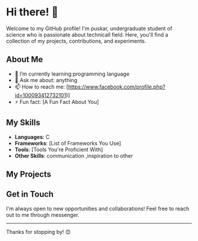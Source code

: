 # Hi there! 👋

Welcome to my GitHub profile! I'm puskar, undergraduate student of science who is passionate about technicall field. Here, you'll find a collection of my projects, contributions, and experiments.

## About Me

- 🌱 I’m currently learning:programming language
- 💬 Ask me about: anything
- 📫 How to reach me: [https://www.facebook.com/profile.php?id=100093412732101)]
- ⚡ Fun fact: [A Fun Fact About You]

## My Skills

- **Languages**: C
- **Frameworks**: [List of Frameworks You Use]
- **Tools**: [Tools You're Proficient With]
- **Other Skills**: communication ,inspiration to other 

## My Projects

## Get in Touch

I'm always open to new opportunities and collaborations! Feel free to reach out to me through messenger.

---

Thanks for stopping by! 😊
